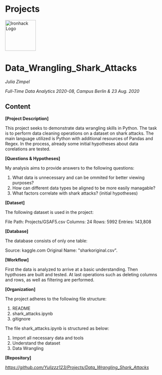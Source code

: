 # Projects

<img src="https://bit.ly/2VnXWr2" alt="Ironhack Logo" width="100"/>

# Data_Wrangling_Shark_Attacks

*Julia Zimpel*

*Full-Time Data Analytics 2020-08, Campus Berlin & 23 Aug. 2020*

## Content

**[Project Description]**

This project seeks to demonstrate data wrangling skills in Python. The task is to perform data cleaning operations on a dataset on shark attacks. The main language utilized is Python with additional resources of Pandas and Regex. In the process, already some initial hypotheses about data corelations are tested.


**[Questions & Hypotheses]**

My analysis aims to provide answers to the following questions:

1. What data is unnecessary and can be ommited for better viewing purposes?
2. How can different data types be aligned to be more easily managable? 
3. What factors correlate with shark attacks? (initial hypotheses)

**[Dataset]**

The following dataset is used in the project:

File Path: Projects/GSAF5.csv
Columns: 24
Rows: 5992
Entries: 143,808

**[Database]**

The database consists of only one table:

Source: kaggle.com
Original Name: "sharkoriginal.csv". 

**[Workflow]**

First the data is analyzed to arrive at a basic understanding.
Then hypthoses are built and tested.
At last operations such as deleting columns and rows, as well as filtering are performed. 

**[Organization]**

The project adheres to the following file structure:

1. README
2. shark_attacks.ipynb
3. gitignore

The file shark_attacks.ipynb is structured as below:

1. Import all necessary data and tools
2. Understand the dataset
3. Data Wrangling


**[Repository]**

*https://github.com/Yulizzz123/Projects/Data_Wrangling_Shark_Attacks*  

